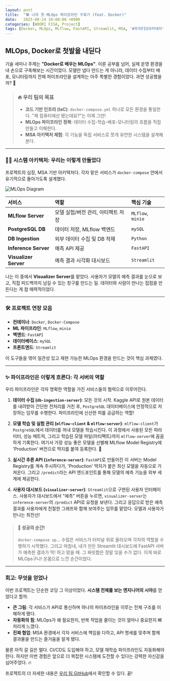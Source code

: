```yaml
---
layout: post
title:  "🛠️ 나의 첫 MLOps 파이프라인 구축기 (feat. Docker)"
date:   2025-08-24 10:00:00 +0900
categories: [WOORI FISA, Project]
tags: [Docker, MLOps, MLflow, FastAPI, Streamlit, MSA, '#우리FIS아카데미', '#우리FISA', '#AI엔지니어링', '#K-디지털트레이닝', '#우리에프아이에스', '#글로벌소프트웨어캠퍼스']
---
```


## MLOps, Docker로 첫발을 내딛다

기술 세미나 주제는 **"Docker로 배우는 MLOps"**. 이론 공부를 넘어, 실제 운영 환경을 내 손으로 구축해보는 시간이었다. 모델만 냅다 만드는 게 아니라, 데이터 수집부터 배포, 모니터링까지 전체 파이프라인을 설계하는 아주 특별한 경험이었다. 과연 성공했을까? 🤔

> ### 🔥 우리 팀의 목표
> - **코드 기반 인프라 (IaC)**: `docker-compose.yml` 하나로 모든 환경을 통일한다. "제 컴퓨터에선 됐는데요?"는 이제 그만!
> - **MLOps 파이프라인 정복**: 데이터 수집-학습-배포-모니터링의 흐름을 직접 만들고 이해한다.
> - **MSA 아키텍처 체험**: 각 기능을 독립 서비스로 쪼개 유연한 시스템을 설계해본다.

---

### 🧑‍💻 시스템 아키텍처: 우리는 이렇게 만들었다

프로젝트의 심장, MSA 기반 아키텍처다. 각자 맡은 서비스가 `docker-compose` 안에서 유기적으로 돌아가도록 설계했다.

![MLOps Diagram](https://raw.githubusercontent.com/Fisa05-Docker-MLOps/tech-seminar/main/mlops_diagram.png)

| 서비스 | 역할 | 핵심 기술
| :--- | :--- | :--- 
| **MLflow Server** | 모델 실험/버전 관리, 아티팩트 저장 | `MLflow`, `minio`
| **PostgreSQL DB** | 데이터 저장, MLflow 백엔드 | `mySQL`
| **DB Ingestion** | 외부 데이터 수집 및 DB 적재 | `Python`
| **Inference Server** | 예측 API 제공 | `FastAPI`
| **Visualizer Server** | 예측 결과 시각화 대시보드 | `Streamlit`

나는 이 중에서 **Visualizer Server**를 맡았다. 사용자가 모델의 예측 결과를 눈으로 보고, 직접 피드백까지 남길 수 있는 창구를 만드는 일. 데이터와 사람이 만나는 접점을 만든다는 게 참 매력적이었다.

---

### 🛠️ 프로젝트 연장 모음

- **컨테이너**: `Docker`, `Docker-Compose`
- **ML 파이프라인**: `MLflow`, `minio`
- **백엔드**: `FastAPI`
- **데이터베이스**: `mySQL`
- **프론트엔드**: `Streamlit`

이 도구들을 엮어 일관성 있고 재현 가능한 MLOps 환경을 만드는 것이 핵심 과제였다.

---

### ✨ 파이프라인은 이렇게 흐른다: 각 서버의 역할

우리 파이프라인은 각자 명확한 역할을 가진 서비스들의 협력으로 이루어진다.

1.  **데이터 수집 (`db-ingestion-server`)**: 모든 것의 시작. Kaggle API로 원본 데이터를 내려받아 간단한 전처리를 거친 후, `PostgreSQL` 데이터베이스에 안정적으로 저장하는 임무를 수행한다. 파이프라인에 신선한 피를 공급하는 역할!

2.  **모델 학습 및 실험 관리 (`mlflow-client` & `mlflow-server`)**: `mlflow-client`가 `PostgreSQL`에서 데이터를 꺼내 모델을 학습시킨다. 이 과정에서 사용된 모든 파라미터, 성능 메트릭, 그리고 학습된 모델 파일(아티팩트)까지 `mlflow-server`에 꼼꼼하게 기록한다. 여기서 가장 성능 좋은 모델을 선별해 MLflow Model Registry에 'Production' 버전으로 딱지를 붙여 등록한다. 👑

3.  **실시간 추론 API (`inference-server`)**: `FastAPI`로 만들어진 이 서버는 Model Registry를 계속 주시하다가, 'Production' 딱지가 붙은 최신 모델을 자동으로 가져온다. 그리고 `/predict`라는 API 엔드포인트를 통해 모델의 예측 기능을 외부 세계에 제공한다.

4.  **사용자 대시보드 (`visualizer-server`)**: `Streamlit`으로 구현된 사용자 인터페이스. 사용자가 대시보드에서 "예측" 버튼을 누르면, `visualizer-server`는 `inference-server`의 `/predict` API로 요청을 보낸다. 그리고 응답으로 받은 예측 결과를 사용자에게 친절한 그래프와 함께 보여주는 임무를 맡았다. 모델과 사용자가 만나는 최전선!

> #### 🎉 성공의 순간!
> `docker-compose up`... 수많은 서비스가 터미널 위로 올라오며 각자의 역할을 수행하기 시작했다. 그리고 마침내, 내가 만든 Streamlit 대시보드에 FastAPI 서버가 예측한 결과가 딱! 하고 떴을 때. 그 짜릿함은 정말 잊을 수가 없다. 이게 바로 MLOps구나! 온몸으로 느낀 순간이었다.

---

### 회고: 무엇을 얻었나

이번 프로젝트는 단순한 코딩 그 이상이었다. **시스템 전체를 보는 엔지니어의 시야**를 얻었다고 할까.

- **큰 그림**: 각 서비스가 API로 통신하며 하나의 파이프라인을 이루는 전체 구조를 이해하게 됐다.
- **자동화의 힘**: MLOps가 왜 필요한지, 반복 작업을 줄이는 것이 얼마나 중요한지 뼈저리게 느꼈다.
- **진짜 협업**: MSA 환경에서 각자 서비스에 책임을 다하고, API 명세를 맞추며 함께 결과물을 만드는 즐거움을 알게 됐다.

물론 아직 갈 길은 멀다. CI/CD도 도입해야 하고, 모델 재학습 파이프라인도 자동화해야 한다. 하지만 이번 경험은 앞으로 더 복잡한 시스템에 도전할 수 있다는 강력한 자신감을 심어주었다. 🔥

프로젝트의 더 자세한 내용은 [우리 팀 GitHub](https://github.com/Fisa05-Docker-MLOps/tech-seminar)에서 확인할 수 있다. 끝!
